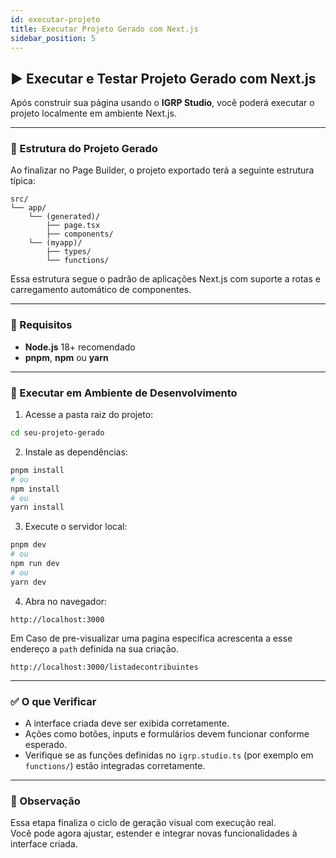 ```yaml
---
id: executar-projeto
title: Executar Projeto Gerado com Next.js
sidebar_position: 5
---
```


## ▶️ Executar e Testar Projeto Gerado com Next.js

Após construir sua página usando o **IGRP Studio**, você poderá executar o projeto localmente em ambiente Next.js.

---

### 📁 Estrutura do Projeto Gerado

Ao finalizar no Page Builder, o projeto exportado terá a seguinte estrutura típica:

```
src/
└── app/
    └── (generated)/
        ├── page.tsx
        ├── components/
    └── (myapp)/
        ├── types/
        └── functions/
```

Essa estrutura segue o padrão de aplicações Next.js com suporte a rotas e carregamento automático de componentes.

---

### 🧰 Requisitos

- **Node.js** 18+ recomendado
- **pnpm**, **npm** ou **yarn**

---

### 🚀 Executar em Ambiente de Desenvolvimento

1. Acesse a pasta raiz do projeto:

```bash
cd seu-projeto-gerado
```

2. Instale as dependências:

```bash
pnpm install
# ou
npm install
# ou
yarn install
```

3. Execute o servidor local:

```bash
pnpm dev
# ou
npm run dev
# ou
yarn dev
```

4. Abra no navegador:

```
http://localhost:3000
```
Em Caso de pre-visualizar uma pagina especifica acrescenta a esse endereço a `path` definida na sua criaçāo.

```
http://localhost:3000/listadecontribuintes
```
---

### ✅ O que Verificar

- A interface criada deve ser exibida corretamente.
- Ações como botões, inputs e formulários devem funcionar conforme esperado.
- Verifique se as funções definidas no `igrp.studio.ts` (por exemplo em `functions/`) estão integradas corretamente.

---

### 📝 Observação

Essa etapa finaliza o ciclo de geração visual com execução real.  
Você pode agora ajustar, estender e integrar novas funcionalidades à interface criada.
